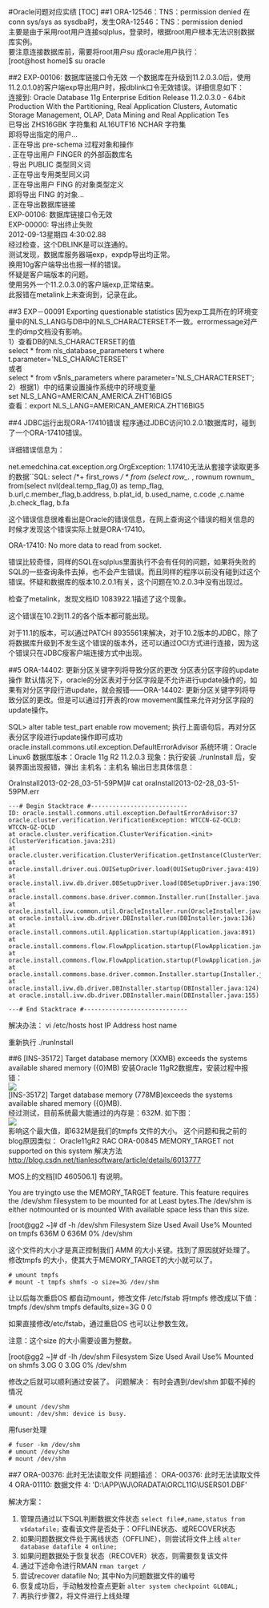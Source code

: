 #Oracle问题对应实绩
[TOC] 
##1 ORA-12546：TNS：permission denied
在conn sys/sys as sysdba时，发生ORA-12546：TNS：permission denied  
主要是由于采用root用户连接sqlplus，登录时，根据root用户根本无法识别数据库实例。  
要注意连接数据库前，需要将root用户su 成oracle用户执行：  
[root@host home]$ su oracle  

##2 EXP-00106: 数据库链接口令无效
一个数据库在升级到11.2.0.3.0后，使用11.2.0.1.0的客户端exp导出用户时，报dblink口令无效错误。详细信息如下：  
连接到: Oracle Database 11g Enterprise Edition Release 11.2.0.3.0 - 64bit Production
With the Partitioning, Real Application Clusters, Automatic Storage Management, OLAP,
Data Mining and Real Application Tes  
已导出 ZHS16GBK 字符集和 AL16UTF16 NCHAR 字符集  
即将导出指定的用户...  
. 正在导出 pre-schema 过程对象和操作  
. 正在导出用户 FINGER 的外部函数库名  
. 导出 PUBLIC 类型同义词  
. 正在导出专用类型同义词  
. 正在导出用户 FING 的对象类型定义  
即将导出 FING 的对象...  
. 正在导出数据库链接  
EXP-00106: 数据库链接口令无效  
EXP-00000: 导出终止失败  
2012-09-13星期四  4:30:02.88  
经过检查，这个DBLINK是可以连通的。  
测试发现，数据库服务器端exp，expdp导出均正常。  
换用10g客户端导出也报一样的错误。  
怀疑是客户端版本的问题。  
使用另外一个11.2.0.3.0的客户端exp,正常结束。  
此报错在metalink上未查询到，记录在此。  

##3 EXP－00091 Exporting questionable statistics
因为exp工具所在的环境变量中的NLS_LANG与DB中的NLS_CHARACTERSET不一致。errormessage对产生的dmp文档没有影响。  
1）查看DB的NLS_CHARACTERSET的值  
  select * from nls_database_parameters t where t.parameter='NLS_CHARACTERSET'  
  或者  
  select * from v$nls_parameters  where parameter='NLS_CHARACTERSET';  
2）根据1）中的结果设置操作系统中的环境变量  
   set NLS_LANG=AMERICAN_AMERICA.ZHT16BIG5  
   查看：export NLS_LANG=AMERICAN_AMERICA.ZHT16BIG5  

##4 JDBC运行出现ORA-17410错误
程序通过JDBC访问10.2.0.1数据库时，碰到了一个ORA-17410错误。



详细错误信息为：

net.emedchina.cat.exception.org.OrgException: 1.17410无法从套接字读取更多的数据``SQL: select /*+ first_rows */ * from (select row_.* , rownum rownum_ from(select nvl(deal.temp_flag,0) as temp_flag, b.url,c.member_flag,b.address, b.plat_id, b.used_name, c.code ,c.name ,b.check_flag, b.fa

这个错误信息很难看出是Oracle的错误信息，在网上查询这个错误的相关信息的时候才发现这个错误实际上就是ORA-17410。

ORA-17410: No more data to read from socket.

错误比较奇怪，同样的SQL在sqlplus里面执行不会有任何的问题，如果将失败的SQL的一些查询条件去掉，也不会产生错误。而且同样的程序以前没有碰到过这个错误。怀疑和数据库的版本10.2.0.1有关，这个问题在10.2.0.3中没有出现过。

检查了metalink，发现文档ID 1083922.1描述了这个现象。

这个错误在10.2到11.2的各个版本都可能出现。

对于11.1的版本，可以通过PATCH 8935561来解决，对于10.2版本的JDBC，除了将数据库升级到不发生这个错误的版本外，还可以通过OCI方式进行连接，因为这个错误只在JDBC瘦客户端连接方式中出现。

##5 ORA-14402: 更新分区关键字列将导致分区的更改
分区表分区字段的update操作
默认情况下，oracle的分区表对于分区字段是不允许进行update操作的，如果有对分区字段行进update，就会报错——ORA-14402: 更新分区关键字列将导致分区的更改。但是可以通过打开表的row movement属性来允许对分区字段的update操作。

SQL> alter table test_part enable row movement;
执行上面语句后，再对分区表分区字段进行update操作即可成功
oracle.install.commons.util.exception.DefaultErrorAdvisor
系统环境：Oracle Linux6
数据库版本：Oracle 11g R2 11.2.0.3
现象：执行安装 ./runInstall 后，安装界面出现报错，弹出 主机名：主机名
输出日志具体信息：

OraInstall2013-02-28_03-51-59PM]# cat oraInstall2013-02-28_03-51-59PM.err 
~~~
---# Begin Stacktrace #---------------------------
ID: oracle.install.commons.util.exception.DefaultErrorAdvisor:37
oracle.cluster.verification.VerificationException: WTCCN-GZ-OCLD: WTCCN-GZ-OCLD
at oracle.cluster.verification.ClusterVerification.<init>(ClusterVerification.java:231)
at oracle.cluster.verification.ClusterVerification.getInstance(ClusterVerification.java:333)
at oracle.install.driver.oui.OUISetupDriver.load(OUISetupDriver.java:419)
at oracle.install.ivw.db.driver.DBSetupDriver.load(DBSetupDriver.java:190)
at oracle.install.commons.base.driver.common.Installer.run(Installer.java:299)
at oracle.install.ivw.common.util.OracleInstaller.run(OracleInstaller.java:106)
at oracle.install.ivw.db.driver.DBInstaller.run(DBInstaller.java:136)
at oracle.install.commons.util.Application.startup(Application.java:891)
at oracle.install.commons.flow.FlowApplication.startup(FlowApplication.java:165)
at oracle.install.commons.flow.FlowApplication.startup(FlowApplication.java:182)
at oracle.install.commons.base.driver.common.Installer.startup(Installer.java:348)
at oracle.install.ivw.db.driver.DBInstaller.startup(DBInstaller.java:124)
at oracle.install.ivw.db.driver.DBInstaller.main(DBInstaller.java:155)

---# End Stacktrace #-----------------------------
~~~

解决办法：
vi /etc/hosts
host IP Address	host name

重新执行 ./runInstall

##6 [INS-35172] Target database memory (XXMB) exceeds the systems available shared memory ({0}MB) 
安装Oracle 11gR2数据库，安装过程中报错：  
![](./images/err01.gif)  
[INS-35172] Target database memory (778MB)exceeds the systems available shared memory ({0}MB).  
经过测试，目前系统最大能通过的内存是：632M. 如下图：  
![](./images/err02.gif)  
影响这个最大值，即632M是我们的tmpfs 文件的大小。 这个问题和我之前的blog原因类似：
Oracle11gR2 RAC ORA-00845 MEMORY_TARGET not supported on this system 解决方法
http://blog.csdn.net/tianlesoftware/article/details/6013777
 
MOS上的文档[ID 460506.1] 有说明。
 
You are tryingto use the MEMORY_TARGET feature. This feature requires the /dev/shm filesystem to be mounted for at Least <size> bytes.The /dev/shm is either notmounted or is mounted With available space less than this size.
  
[root@gg2 ~]# df -h /dev/shm
Filesystem            Size  Used Avail Use% Mounted on
tmpfs                 636M     0 636M   0% /dev/shm  

这个文件的大小才是真正控制我们 AMM 的大小关键。找到了原因就好处理了。修改tmpfs 的大小，使其大于MEMORY_TARGET的大小就可以了。 
~~~
# umount tmpfs
# mount -t tmpfs shmfs -o size=3G /dev/shm
~~~
让以后每次重启OS 都自动mount，修改文件 /etc/fstab 将tmpfs 修改成以下值：
 tmpfs            /dev/shm        tmpfs  defaults,size=3G        0 0
 
如果直接修改/etc/fstab，通过重启OS 也可以让参数生效。
 
注意：这个size 的大小需要设置为整数。
 
[root@gg2 ~]# df -lh /dev/shm
Filesystem            Size  Used Avail Use% Mounted on
shmfs                 3.0G     0 3.0G   0% /dev/shm

修改之后就可以顺利通过安装了。
问题解决：
有时会遇到/dev/shm 卸载不掉的情况
~~~
# umount /dev/shm
umount: /dev/shm: device is busy.
~~~
用fuser处理
~~~
# fuser -km /dev/shm
# umount /dev/shm
# mount /dev/shm
~~~

##7 ORA-00376: 此时无法读取文件
问题描述：
ORA-00376: 此时无法读取文件 4
ORA-01110: 数据文件 4: 'D:\APP\WJ\ORADATA\ORCL11G\USERS01.DBF'

解决方案：
1. 管理员通过以下SQL判断数据文件状态
`select file#,name,status from v$datafile;`
查看该文件是否处于：OFFLINE状态、或RECOVER状态
2. 如果问题数据文件处于离线状态（OFFLINE），则尝试将文件上线
`alter database datafile 4 online;`
3. 如果问题数据处于恢复状态（RECOVER）状态，则需要恢复该文件
4. 通过下述命令进行RMAN
`rman target /`
5. 尝试recover datafile No;
其中No为问题数据文件的编号
6. 恢复成功后，手动触发检查点更新
`alter system checkpoint GLOBAL;`
7. 再执行步骤2，将文件进行上线处理


